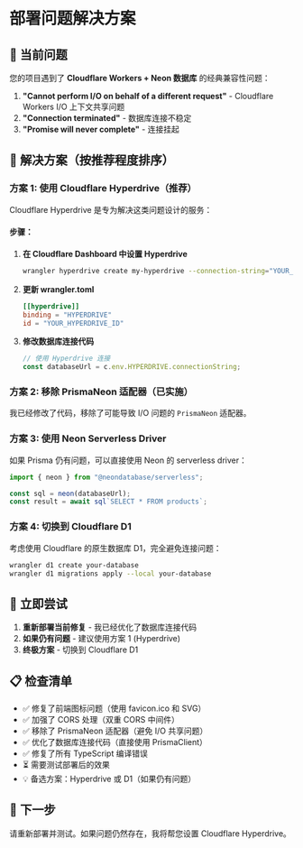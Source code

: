 # 部署问题解决方案

## 🚨 当前问题

您的项目遇到了 **Cloudflare Workers + Neon 数据库** 的经典兼容性问题：

1. **"Cannot perform I/O on behalf of a different request"** - Cloudflare Workers I/O 上下文共享问题
2. **"Connection terminated"** - 数据库连接不稳定
3. **"Promise will never complete"** - 连接挂起

## 🔧 解决方案（按推荐程度排序）

### 方案 1: 使用 Cloudflare Hyperdrive（推荐）

Cloudflare Hyperdrive 是专为解决这类问题设计的服务：

#### 步骤：

1. **在 Cloudflare Dashboard 中设置 Hyperdrive**

   ```bash
   wrangler hyperdrive create my-hyperdrive --connection-string="YOUR_NEON_CONNECTION_STRING"
   ```

2. **更新 wrangler.toml**

   ```toml
   [[hyperdrive]]
   binding = "HYPERDRIVE"
   id = "YOUR_HYPERDRIVE_ID"
   ```

3. **修改数据库连接代码**
   ```typescript
   // 使用 Hyperdrive 连接
   const databaseUrl = c.env.HYPERDRIVE.connectionString;
   ```

### 方案 2: 移除 PrismaNeon 适配器（已实施）

我已经修改了代码，移除了可能导致 I/O 问题的 `PrismaNeon` 适配器。

### 方案 3: 使用 Neon Serverless Driver

如果 Prisma 仍有问题，可以直接使用 Neon 的 serverless driver：

```typescript
import { neon } from "@neondatabase/serverless";

const sql = neon(databaseUrl);
const result = await sql`SELECT * FROM products`;
```

### 方案 4: 切换到 Cloudflare D1

考虑使用 Cloudflare 的原生数据库 D1，完全避免连接问题：

```bash
wrangler d1 create your-database
wrangler d1 migrations apply --local your-database
```

## 🔄 立即尝试

1. **重新部署当前修复** - 我已经优化了数据库连接代码
2. **如果仍有问题** - 建议使用方案 1 (Hyperdrive)
3. **终极方案** - 切换到 Cloudflare D1

## 📋 检查清单

- ✅ 修复了前端图标问题（使用 favicon.ico 和 SVG）
- ✅ 加强了 CORS 处理（双重 CORS 中间件）
- ✅ 移除了 PrismaNeon 适配器（避免 I/O 共享问题）
- ✅ 优化了数据库连接代码（直接使用 PrismaClient）
- ✅ 修复了所有 TypeScript 编译错误
- ⏳ 需要测试部署后的效果
- 💡 备选方案：Hyperdrive 或 D1（如果仍有问题）

## 🎯 下一步

请重新部署并测试。如果问题仍然存在，我将帮您设置 Cloudflare Hyperdrive。
